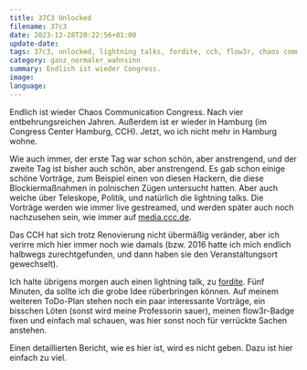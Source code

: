 ```yaml
---
title: 37C3 Unlocked
filename: 37c3
date: 2023-12-28T20:22:56+01:00
update-date:
tags: 37c3, unlocked, lightning talks, fordite, cch, flow3r, chaos communication congress
category: ganz_normaler_wahnsinn
summary: Endlich ist wieder Congress.
image:
language:
---
```


Endlich ist wieder Chaos Communication Congress. Nach vier entbehrungsreichen Jahren. Außerdem ist er wieder in Hamburg (im Congress Center Hamburg, CCH). Jetzt, wo ich nicht mehr in Hamburg wohne.

Wie auch immer, der erste Tag war schon schön, aber anstrengend, und der zweite Tag ist bisher auch schön, aber anstrengend. Es gab schon einige schöne Vorträge, zum Beispiel einen von diesen Hackern, die diese Blockiermaßnahmen in polnischen Zügen untersucht hatten. Aber auch welche über Teleskope, Politik, und natürlich die lightning talks. Die Vorträge werden wie immer live gestreamed, und werden später auch noch nachzusehen sein, wie immer auf [media.ccc.de](https://media.ccc.de/).

Das CCH hat sich trotz Renovierung nicht übermäßig veränder, aber ich verirre mich hier immer noch wie damals (bzw. 2016 hatte ich mich endlich halbwegs zurechtgefunden, und dann haben sie den Veranstaltungsort gewechselt).

Ich halte übrigens morgen auch einen lightning talk, zu [fordite](/tags/fordite). Fünf Minuten, da sollte ich die grobe Idee rüberbringen können. Auf meinem weiteren ToDo-Plan stehen noch ein paar interessante Vorträge, ein bisschen Löten (sonst wird meine Professorin sauer), meinen flow3r-Badge fixen und einfach mal schauen, was hier sonst noch für verrückte Sachen anstehen.

Einen detaillierten Bericht, wie es hier ist, wird es nicht geben. Dazu ist hier einfach zu viel.
